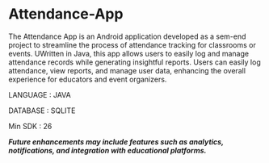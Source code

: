 # Attendance-App


The Attendance App is an Android application developed as a sem-end project to streamline the process of attendance tracking for classrooms or events. UWritten in Java, this app allows users to easily log and manage attendance records while generating insightful reports. Users can easily log attendance, view reports, and manage user data, enhancing the overall experience for educators and event organizers. 

LANGUAGE : JAVA

DATABASE : SQLITE

Min SDK : 26


***Future enhancements may include features such as analytics, notifications, and integration with educational platforms.***

